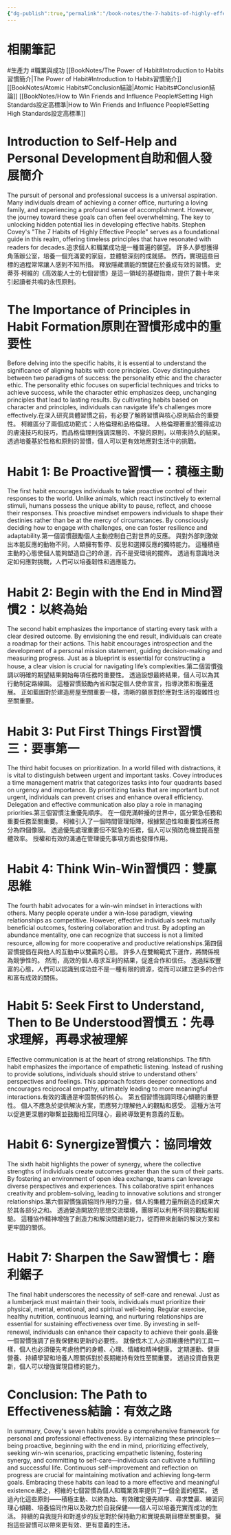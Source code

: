 ```yaml
---
{"dg-publish":true,"permalink":"/book-notes/the-7-habits-of-highly-effective-people/","dgPassFrontmatter":true,"created":"2024-11-24T10:41:53.101+08:00","updated":"2024-11-28T00:05:43.250+08:00"}
---
```


# 相關筆記
#生產力 #職業與成功
[[BookNotes/The Power of Habit#Introduction to Habits習慣簡介\|The Power of Habit#Introduction to Habits習慣簡介]]
[[BookNotes/Atomic Habits#Conclusion結論\|Atomic Habits#Conclusion結論]]
[[BookNotes/How to Win Friends and Influence People#Setting High Standards設定高標準\|How to Win Friends and Influence People#Setting High Standards設定高標準]]
# Introduction to Self-Help and Personal Development自助和個人發展簡介

The pursuit of personal and professional success is a universal aspiration. Many individuals dream of achieving a corner office, nurturing a loving family, and experiencing a profound sense of accomplishment. However, the journey toward these goals can often feel overwhelming. The key to unlocking hidden potential lies in developing effective habits. Stephen Covey's "The 7 Habits of Highly Effective People" serves as a foundational guide in this realm, offering timeless principles that have resonated with readers for decades.追求個人和職業成功是一種普遍的願望。 許多人夢想獲得角落辦公室，培養一個充滿愛的家庭，並體驗深刻的成就感。 然而，實現這些目標的過程常常讓人感到不知所措。 釋放隱藏潛能的關鍵在於養成有效的習慣。 史蒂芬‧柯維的《高效能人士的七個習慣》是這一領域的基礎指南，提供了數十年來引起讀者共鳴的永恆原則。

# The Importance of Principles in Habit Formation原則在習慣形成中的重要性

Before delving into the specific habits, it is essential to understand the significance of aligning habits with core principles. Covey distinguishes between two paradigms of success: the personality ethic and the character ethic. The personality ethic focuses on superficial techniques and tricks to achieve success, while the character ethic emphasizes deep, unchanging principles that lead to lasting results. By cultivating habits based on character and principles, individuals can navigate life's challenges more effectively.在深入研究具體習慣之前，有必要了解將習慣與核心原則結合的重要性。 柯維區分了兩個成功範式：人格倫理和品格倫理。 人格倫理著重於獲得成功的膚淺技巧和技巧，而品格倫理則強調深層的、不變的原則，以帶來持久的結果。 透過培養基於性格和原則的習慣，個人可以更有效地應對生活中的挑戰。

# Habit 1: Be Proactive習慣一：積極主動

The first habit encourages individuals to take proactive control of their responses to the world. Unlike animals, which react instinctively to external stimuli, humans possess the unique ability to pause, reflect, and choose their responses. This proactive mindset empowers individuals to shape their destinies rather than be at the mercy of circumstances. By consciously deciding how to engage with challenges, one can foster resilience and adaptability.第一個習慣鼓勵個人主動控制自己對世界的反應。 與對外部刺激做出本能反應的動物不同，人類擁有暫停、反思和選擇反應的獨特能力。 這種積極主動的心態使個人能夠塑造自己的命運，而不是受環境的擺佈。 透過有意識地決定如何應對挑戰，人們可以培養韌性和適應能力。

# Habit 2: Begin with the End in Mind習慣2：以終為始

The second habit emphasizes the importance of starting every task with a clear desired outcome. By envisioning the end result, individuals can create a roadmap for their actions. This habit encourages introspection and the development of a personal mission statement, guiding decision-making and measuring progress. Just as a blueprint is essential for constructing a house, a clear vision is crucial for navigating life’s complexities.第二個習慣強調以明確的期望結果開始每項任務的重要性。 透過設想最終結果，個人可以為其行動制定路線圖。 這種習慣鼓勵內省和製定個人使命宣言，指導決策和衡量進展。 正如藍圖對於建造房屋至關重要一樣，清晰的願景對於應對生活的複雜性也至關重要。

# Habit 3: Put First Things First習慣三：要事第一

The third habit focuses on prioritization. In a world filled with distractions, it is vital to distinguish between urgent and important tasks. Covey introduces a time management matrix that categorizes tasks into four quadrants based on urgency and importance. By prioritizing tasks that are important but not urgent, individuals can prevent crises and enhance overall efficiency. Delegation and effective communication also play a role in managing priorities.第三個習慣注重優先順序。 在一個充滿幹擾的世界中，區分緊急任務和重要任務至關重要。 柯維引入了一個時間管理矩陣，根據緊迫性和重要性將任務分為四個像限。 透過優先處理重要但不緊急的任務，個人可以預防危機並提高整體效率。 授權和有效的溝通在管理優先事項方面也發揮作用。

# Habit 4: Think Win-Win習慣四：雙贏思維

The fourth habit advocates for a win-win mindset in interactions with others. Many people operate under a win-lose paradigm, viewing relationships as competitive. However, effective individuals seek mutually beneficial outcomes, fostering collaboration and trust. By adopting an abundance mentality, one can recognize that success is not a limited resource, allowing for more cooperative and productive relationships.第四個習慣提倡在與他人的互動中以雙贏的心態。 許多人在雙輸範式下運作，將關係視為競爭性的。 然而，高效的個人尋求互利的結果，促進合作和信任。 透過採取豐富的心態，人們可以認識到成功並不是一種有限的資源，從而可以建立更多的合作和富有成效的關係。

# Habit 5: Seek First to Understand, Then to Be Understood習慣五：先尋求理解，再尋求被理解

Effective communication is at the heart of strong relationships. The fifth habit emphasizes the importance of empathetic listening. Instead of rushing to provide solutions, individuals should strive to understand others' perspectives and feelings. This approach fosters deeper connections and encourages reciprocal empathy, ultimately leading to more meaningful interactions.有效的溝通是牢固關係的核心。 第五個習慣強調同理心傾聽的重要性。 個人不應急於提供解決方案，而應努力理解他人的觀點和感受。 這種方法可以促進更深層的聯繫並鼓勵相互同理心，最終導致更有意義的互動。

# Habit 6: Synergize習慣六：協同增效

The sixth habit highlights the power of synergy, where the collective strengths of individuals create outcomes greater than the sum of their parts. By fostering an environment of open idea exchange, teams can leverage diverse perspectives and experiences. This collaborative spirit enhances creativity and problem-solving, leading to innovative solutions and stronger relationships.第六個習慣強調協同作用的力量，個人的集體力量所創造的成果大於其各部分之和。 透過營造開放的思想交流環境，團隊可以利用不同的觀點和經驗。 這種協作精神增強了創造力和解決問題的能力，從而帶來創新的解決方案和更牢固的關係。

# Habit 7: Sharpen the Saw習慣七：磨利鋸子

The final habit underscores the necessity of self-care and renewal. Just as a lumberjack must maintain their tools, individuals must prioritize their physical, mental, emotional, and spiritual well-being. Regular exercise, healthy nutrition, continuous learning, and nurturing relationships are essential for sustaining effectiveness over time. By investing in self-renewal, individuals can enhance their capacity to achieve their goals.最後一個習慣強調了自我保健和更新的必要性。 就像伐木工人必須維護他們的工具一樣，個人也必須優先考慮他們的身體、心理、情緒和精神健康。 定期運動、健康營養、持續學習和培養人際關係對於長期維持有效性至關重要。 透過投資自我更新，個人可以增強實現目標的能力。

# Conclusion: The Path to Effectiveness結論：有效之路

In summary, Covey's seven habits provide a comprehensive framework for personal and professional effectiveness. By internalizing these principles—being proactive, beginning with the end in mind, prioritizing effectively, seeking win-win scenarios, practicing empathetic listening, fostering synergy, and committing to self-care—individuals can cultivate a fulfilling and successful life. Continuous self-improvement and reflection on progress are crucial for maintaining motivation and achieving long-term goals. Embracing these habits can lead to a more effective and meaningful existence.總之，柯維的七個習慣為個人和職業效率提供了一個全面的框架。 透過內化這些原則——積極主動、以終為始、有效確定優先順序、尋求雙贏、練習同理心傾聽、培養協同作用以及致力於自我保健——個人可以培養充實而成功的生活。 持續的自我提升和對進步的反思對於保持動力和實現長期目標至關重要。 擁抱這些習慣可以帶來更有效、更有意義的生活。